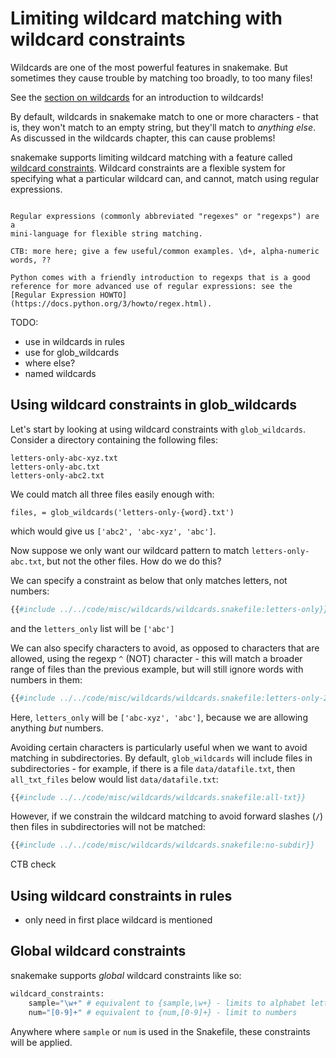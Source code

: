 # Limiting wildcard matching with wildcard constraints

Wildcards are one of the most powerful features in snakemake. But sometimes
they cause trouble by matching too broadly, to too many files!

See the [section on wildcards](../beginner+/wildcards.md) for an introduction
to wildcards!

By default, wildcards in snakemake match to one or more characters -
that is, they won't match to an empty string, but they'll match to
_anything else_. As discussed in the wildcards chapter, this can
cause problems!

snakemake supports limiting wildcard matching with a feature called
[wildcard constraints](https://snakemake.readthedocs.io/en/stable/tutorial/additional_features.html#constraining-wildcards). Wildcard constraints are
a flexible system for specifying what a particular wildcard can, and cannot,
match using regular expressions.

```admonish info title="Regular expressions"

Regular expressions (commonly abbreviated "regexes" or "regexps") are a
mini-language for flexible string matching.

CTB: more here; give a few useful/common examples. \d+, alpha-numeric words, ??

Python comes with a friendly introduction to regexps that is a good
reference for more advanced use of regular expressions: see the
[Regular Expression HOWTO](https://docs.python.org/3/howto/regex.html).
```

TODO:

* use in wildcards in rules
* use for glob_wildcards
* where else?
* named wildcards

## Using wildcard constraints in glob_wildcards

Let's start by looking at using wildcard constraints with
`glob_wildcards`.
Consider a directory containing the following files:
```
letters-only-abc-xyz.txt
letters-only-abc.txt
letters-only-abc2.txt
```
We could match all three files easily enough with:
```
files, = glob_wildcards('letters-only-{word}.txt')
```
which would give us `['abc2', 'abc-xyz', 'abc']`.

Now
suppose we only want our wildcard pattern to match `letters-only-abc.txt`,
but not the other files. How do we do this?

We can specify a constraint as below that only matches letters, not
numbers:
```python
{{#include ../../code/misc/wildcards/wildcards.snakefile:letters-only}}
```
and the `letters_only` list will be `['abc']`

We can also specify characters to avoid, as opposed to characters that are
allowed, using the regexp `^` (NOT) character - this will match a broader
range of files than the previous example, but will still ignore words with
numbers in them:
```python
{{#include ../../code/misc/wildcards/wildcards.snakefile:letters-only-2}}
```
Here, `letters_only` will be `['abc-xyz', 'abc']`, because we are allowing
anything _but_ numbers.

Avoiding certain characters is particularly useful when we want to
avoid matching in subdirectories.  By default, `glob_wildcards` will
include files in subdirectories - for example, if there is a file
`data/datafile.txt`, then `all_txt_files` below would list
`data/datafile.txt`:

```python
{{#include ../../code/misc/wildcards/wildcards.snakefile:all-txt}}
```

However, if we constrain the wildcard matching to avoid forward slashes (`/`)
then files in subdirectories will not be matched:

```python
{{#include ../../code/misc/wildcards/wildcards.snakefile:no-subdir}}
```

CTB check

## Using wildcard constraints in rules

* only need in first place wildcard is mentioned

## Global wildcard constraints

snakemake supports _global_ wildcard constraints like so:

```python
wildcard_constraints:
    sample="\w+" # equivalent to {sample,\w+} - limits to alphabet letters
    num="[0-9]+" # equivalent to {num,[0-9]+} - limit to numbers
```

Anywhere where `sample` or `num` is used in the Snakefile, these
constraints will be applied.

<!-- CTB: check, can they be overridden locally? -->
